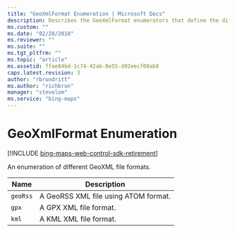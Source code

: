 ```yaml
---
title: "GeoXmlFormat Enumeration | Microsoft Docs"
description: Describes the GeoXmlFormat enumerators that define the different GeoXML file formats such as geoRss, GPX and KML.
ms.custom: ""
ms.date: "02/28/2018"
ms.reviewer: ""
ms.suite: ""
ms.tgt_pltfrm: ""
ms.topic: "article"
ms.assetid: ffae84bd-1c74-42ab-8e55-d92eecf00ab8
caps.latest.revision: 3
author: "rbrundritt"
ms.author: "richbrun"
manager: "stevelom"
ms.service: "bing-maps"
---
```


# GeoXmlFormat Enumeration

[!INCLUDE [bing-maps-web-control-sdk-retirement](../../includes/bing-maps-web-control-sdk-retirement.md)]

An enumeration of different GeoXML file formats.

| Name     | Description                          |
|----------|--------------------------------------|
| `geoRss` | A GeoRSS XML file using ATOM format. |
| `gpx`    | A GPX XML file format.               |
| `kml`    | A KML XML file format.               |